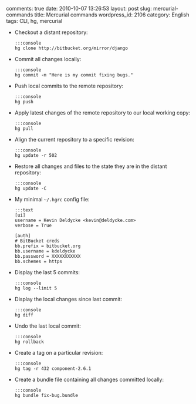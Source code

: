 comments: true
date: 2010-10-07 13:26:53
layout: post
slug: mercurial-commands
title: Mercurial commands
wordpress_id: 2106
category: English
tags: CLI, hg, mercurial

  * Checkout a distant repository:

        :::console
        hg clone http://bitbucket.org/mirror/django

  * Commit all changes locally:

        :::console
        hg commit -m "Here is my commit fixing bugs."

  * Push local commits to the remote repository:

        :::console
        hg push

  * Apply latest changes of the remote repository to our local working copy:

        :::console
        hg pull

  * Align the current repository to a specific revision:

        :::console
        hg update -r 502

  * Restore all changes and files to the state they are in the distant repository:

        :::console
        hg update -C

  * My minimal `~/.hgrc` config file:

        :::text
        [ui]
        username = Kevin Deldycke <kevin@deldycke.com>
        verbose = True

        [auth]
        # BitBucket creds
        bb.prefix = bitbucket.org
        bb.username = kdeldycke
        bb.password = XXXXXXXXXXX
        bb.schemes = https

  * Display the last 5 commits:

        :::console
        hg log --limit 5

  * Display the local changes since last commit:

        :::console
        hg diff

  * Undo the last local commit:

        :::console
        hg rollback

  * Create a tag on a particular revision:

        :::console
        hg tag -r 432 component-2.6.1

  * Create a bundle file containing all changes committed locally:

        :::console
        hg bundle fix-bug.bundle

